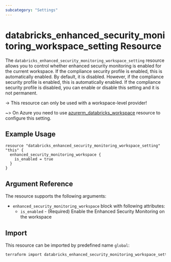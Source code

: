 ```yaml
---
subcategory: "Settings"
---
```


# databricks_enhanced_security_monitoring_workspace_setting Resource

The `databricks_enhanced_security_monitoring_workspace_setting` resource allows you to control whether enhanced security monitoring 
is enabled for the current workspace. If the compliance security profile is enabled, this is automatically enabled. By default, 
it is disabled. However, if the compliance security profile is enabled, this is automatically enabled. If the compliance security 
profile is disabled, you can enable or disable this setting and it is not permanent.

-> This resource can only be used with a workspace-level provider!

~> On Azure you need to use [azurerm_databricks_workspace](https://registry.terraform.io/providers/hashicorp/azurerm/latest/docs/resources/databricks_workspace#enhanced_security_monitoring_enabled-1) resource to configure this setting.

## Example Usage

```hcl
resource "databricks_enhanced_security_monitoring_workspace_setting" "this" {
  enhanced_security_monitoring_workspace {
    is_enabled = true
  }
}
```

## Argument Reference

The resource supports the following arguments:

 - `enhanced_security_monitoring_workspace` block with following attributes:
   - `is_enabled` - (Required) Enable the Enhanced Security Monitoring on the workspace

## Import

This resource can be imported by predefined name `global`:

```bash
terraform import databricks_enhanced_security_monitoring_workspace_setting.this global
```
